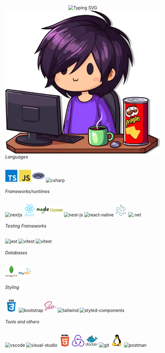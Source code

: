 <div align='center'>
  <img
    src='https://readme-typing-svg.demolab.com/?font=Roboto&weight=500&size=25&duration=2500&pause=0&color=E2E8EE&center=true&multiline=true&random=false&width=280&repeat=false&height=70&lines=Hi%2C+I%27m+Vitor;A+Full-Stack+Developer' alt="Typing SVG">
</div>
<img align='right' src="https://github.com/vitosdeveloper/portfolio/blob/main/public/eu.webp" width="640px">

###### Languages

<div>
  <img src='https://raw.githubusercontent.com/devicons/devicon/master/icons/typescript/typescript-original.svg' alt='typescript' width='40' height='40'>
  <img src='https://raw.githubusercontent.com/devicons/devicon/master/icons/javascript/javascript-original.svg' alt='javascript' width='40' height='40'>
  <img src='https://raw.githubusercontent.com/devicons/devicon/master/icons/php/php-original.svg' alt='php' width='40' height='40'>
  <img src='https://upload.wikimedia.org/wikipedia/commons/thumb/b/bd/Logo_C_sharp.svg/256px-Logo_C_sharp.svg.png' alt='csharp' width='35' height='40'>
</div>

###### Frameworks/runtimes

<div>
  <img src='https://www.svgrepo.com/show/354113/nextjs-icon.svg' alt='nextjs' width='40' height='40'>
  <img src='https://raw.githubusercontent.com/devicons/devicon/master/icons/react/react-original-wordmark.svg' alt='react' width='40' height='40'>
  <img src='https://raw.githubusercontent.com/devicons/devicon/master/icons/nodejs/nodejs-original-wordmark.svg' alt='nodejs' width='40' height='40'>
  <img src='./express.png' alt='express' width='40' alt="express">
  <img src='https://upload.wikimedia.org/wikipedia/commons/thumb/a/a8/NestJS.svg/1280px-NestJS.svg.png?20221211225055' alt='nest-js' width='40' height='45'>
  <img src='https://raw.githubusercontent.com/kristerkari/react-native-svg-transformer/HEAD/images/react-native-logo.png' alt='react-native' width='40' height='45'>
  <img src='https://raw.githubusercontent.com/devicons/devicon/master/icons/electron/electron-original.svg' alt='electron' width='40' height='40'>
  <img src='https://upload.wikimedia.org/wikipedia/commons/thumb/7/7d/Microsoft_.NET_logo.svg/456px-Microsoft_.NET_logo.svg.png' alt='.net' width='40' height='40'>
</div>

###### Testing Frameworks

<div>
  <img src="https://www.vectorlogo.zone/logos/jestjsio/jestjsio-icon.svg" alt="jest" width='40' height='40'>
  <img src="https://vitest.dev/logo-shadow.svg" alt="vitest" width='40' height='40'>
  <img src="https://avatars.githubusercontent.com/u/2678858?s=200&v=4" alt="vitest" width='40' height='40'>
</div>

###### Databases

<div>
  <img src='https://raw.githubusercontent.com/devicons/devicon/master/icons/mongodb/mongodb-original-wordmark.svg' alt='mongodb' width='40' height='40'>
  <img src='https://raw.githubusercontent.com/devicons/devicon/master/icons/mysql/mysql-original-wordmark.svg' alt='mysql' width='40' height='40'>
</div>

###### Styling

<div>
  <img src='https://raw.githubusercontent.com/devicons/devicon/master/icons/css3/css3-original-wordmark.svg' alt='css3' width='40' height='40'>
  <img src='https://upload.wikimedia.org/wikipedia/commons/thumb/b/b2/Bootstrap_logo.svg/512px-Bootstrap_logo.svg.png?20210507000024' alt='bootstrap' width='40'>
  <img src='https://raw.githubusercontent.com/devicons/devicon/master/icons/sass/sass-original.svg' alt='sass' width='40' height='40'>
  <img src='https://www.vectorlogo.zone/logos/tailwindcss/tailwindcss-icon.svg' alt='tailwind' width='40' height='40'>
  <img src='https://www.svgrepo.com/show/374104/styled.svg' alt='styled-components' width='40'>
</div>

###### Tools and others

<div>
  <img src='https://cdn.worldvectorlogo.com/logos/visual-studio-code-1.svg' alt='vscode' width='40' height='40'>
  <img src='https://upload.wikimedia.org/wikipedia/commons/thumb/2/2c/Visual_Studio_Icon_2022.svg/386px-Visual_Studio_Icon_2022.svg.png' alt='visual-studio' width='40' height='40'>
  <img src='https://raw.githubusercontent.com/devicons/devicon/master/icons/html5/html5-original-wordmark.svg' alt='html5' width='40' height='40'>
  <img src='https://raw.githubusercontent.com/devicons/devicon/master/icons/redux/redux-original.svg' alt='redux' width='40' height='40'>
  <img src='https://raw.githubusercontent.com/devicons/devicon/master/icons/docker/docker-original-wordmark.svg' alt='docker' width='40' height='40'>
  <img src='https://www.vectorlogo.zone/logos/git-scm/git-scm-icon.svg' alt='git' width='40' height='40'>
  <img src='https://raw.githubusercontent.com/devicons/devicon/master/icons/linux/linux-original.svg' alt='linux' width='40' height='40'>
  <img src='https://www.vectorlogo.zone/logos/getpostman/getpostman-icon.svg' alt='postman' width='40' height='40'>
</div>
